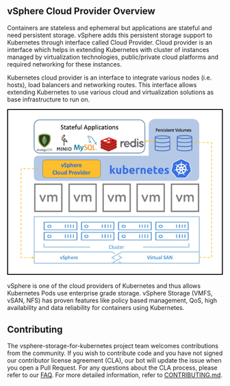 ## vSphere Cloud Provider Overview
Containers are stateless and ephemeral but applications are stateful and need persistent storage. vSphere adds this persistent storage support to Kubernetes through interface called Cloud Provider. Cloud provider is an interface which helps in extending Kubernetes with cluster of instances managed by virtualization technologies, public/private cloud platforms and required networking for these instances.
  
Kubernetes cloud provider is an interface to integrate various nodes (i.e. hosts), load balancers and networking routes. This interface allows extending Kubernetes to use various cloud and virtualization solutions as base infrastructure to run on. 

<img src="documentation/images/vSphere.png"/>

vSphere is one of the cloud providers of Kubernetes and thus allows Kubernetes Pods use enterprise grade storage. vSphere Storage (VMFS, vSAN, NFS) has proven features like policy based management, QoS, high availability and data reliability for containers using Kubernetes.

## Contributing

The vsphere-storage-for-kubernetes project team welcomes contributions from the community. If you wish to contribute code and you have not
signed our contributor license agreement (CLA), our bot will update the issue when you open a Pull Request. For any
questions about the CLA process, please refer to our [FAQ](https://cla.vmware.com/faq). For more detailed information,
refer to [CONTRIBUTING.md](CONTRIBUTING.md).


